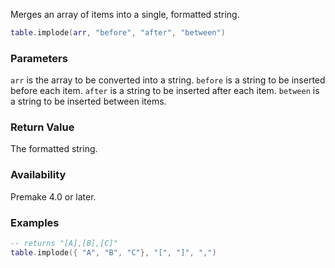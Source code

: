 Merges an array of items into a single, formatted string.

```lua
table.implode(arr, "before", "after", "between")
```

### Parameters ###

`arr` is the array to be converted into a string. `before` is a string to be inserted before each item. `after` is a string to be inserted after each item. `between` is a string to be inserted between items.


### Return Value ###

The formatted string.


### Availability ###

Premake 4.0 or later.


### Examples ###

```lua
-- returns "[A],[B],[C]"
table.implode({ "A", "B", "C"}, "[", "]", ",")
```
